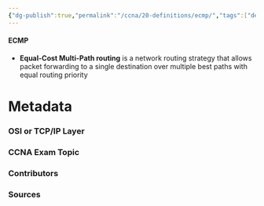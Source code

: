 ```yaml
---
{"dg-publish":true,"permalink":"/ccna/20-definitions/ecmp/","tags":["defs_ccna"]}
---
```


#### ECMP
- **Equal-Cost Multi-Path routing** is a network routing strategy that allows packet forwarding to a single destination over multiple best paths with equal routing priority





# Metadata
### OSI or TCP/IP Layer

### CCNA Exam Topic

### Contributors

### Sources

